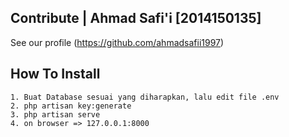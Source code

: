 ## Contribute | Ahmad Safi'i [2014150135]

See our profile (https://github.com/ahmadsafii1997)

## How To Install
    1. Buat Database sesuai yang diharapkan, lalu edit file .env
    2. php artisan key:generate 
    3. php artisan serve
    4. on browser => 127.0.0.1:8000
